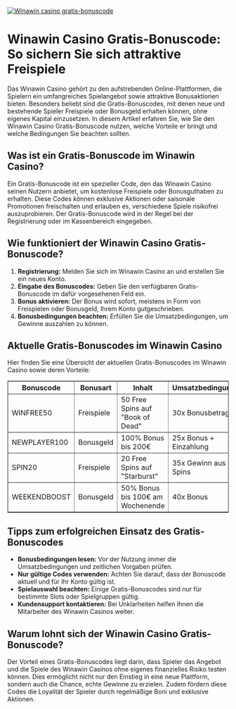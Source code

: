[![Winawin casino gratis-bonuscode](https://123-caf.pages.dev/gitsignup.png)](https://vrmoo.ru/Bt82HjjY)

<h1>Winawin Casino Gratis-Bonuscode: So sichern Sie sich attraktive Freispiele</h1>  <p>Das Winawin Casino gehört zu den aufstrebenden Online-Plattformen, die Spielern ein umfangreiches Spielangebot sowie attraktive Bonusaktionen bieten. Besonders beliebt sind die Gratis-Bonuscodes, mit denen neue und bestehende Spieler Freispiele oder Bonusgeld erhalten können, ohne eigenes Kapital einzusetzen. In diesem Artikel erfahren Sie, wie Sie den Winawin Casino Gratis-Bonuscode nutzen, welche Vorteile er bringt und welche Bedingungen Sie beachten sollten.</p>  <h2>Was ist ein Gratis-Bonuscode im Winawin Casino?</h2> <p>Ein Gratis-Bonuscode ist ein spezieller Code, den das Winawin Casino seinen Nutzern anbietet, um kostenlose Freispiele oder Bonusguthaben zu erhalten. Diese Codes können exklusive Aktionen oder saisonale Promotionen freischalten und erlauben es, verschiedene Spiele risikofrei auszuprobieren. Der Gratis-Bonuscode wird in der Regel bei der Registrierung oder im Kassenbereich eingegeben.</p>  <h2>Wie funktioniert der Winawin Casino Gratis-Bonuscode?</h2> <ol>   <li><strong>Registrierung:</strong> Melden Sie sich im Winawin Casino an und erstellen Sie ein neues Konto.</li>   <li><strong>Eingabe des Bonuscodes:</strong> Geben Sie den verfügbaren Gratis-Bonuscode im dafür vorgesehenen Feld ein.</li>   <li><strong>Bonus aktivieren:</strong> Der Bonus wird sofort, meistens in Form von Freispielen oder Bonusgeld, Ihrem Konto gutgeschrieben.</li>   <li><strong>Bonusbedingungen beachten:</strong> Erfüllen Sie die Umsatzbedingungen, um Gewinne auszahlen zu können.</li> </ol>  <h2>Aktuelle Gratis-Bonuscodes im Winawin Casino</h2> <p>Hier finden Sie eine Übersicht der aktuellen Gratis-Bonuscodes im Winawin Casino sowie deren Vorteile:</p>  <table border="1" cellpadding="8" cellspacing="0">   <thead>     <tr>       <th>Bonuscode</th>       <th>Bonusart</th>       <th>Inhalt</th>       <th>Umsatzbedingungen</th>       <th>Gültigkeit</th>     </tr>   </thead>   <tbody>     <tr>       <td>WINFREE50</td>       <td>Freispiele</td>       <td>50 Free Spins auf "Book of Dead"</td>       <td>30x Bonusbetrag</td>       <td>30 Tage</td>     </tr>     <tr>       <td>NEWPLAYER100</td>       <td>Bonusgeld</td>       <td>100% Bonus bis 200€</td>       <td>25x Bonus + Einzahlung</td>       <td>60 Tage</td>     </tr>     <tr>       <td>SPIN20</td>       <td>Freispiele</td>       <td>20 Free Spins auf "Starburst"</td>       <td>35x Gewinn aus Spins</td>       <td>7 Tage</td>     </tr>     <tr>       <td>WEEKENDBOOST</td>       <td>Bonusgeld</td>       <td>50% Bonus bis 100€ am Wochenende</td>       <td>40x Bonus</td>       <td>nur Wochenende</td>     </tr>   </tbody> </table>  <h2>Tipps zum erfolgreichen Einsatz des Gratis-Bonuscodes</h2> <ul>   <li><strong>Bonusbedingungen lesen:</strong> Vor der Nutzung immer die Umsatzbedingungen und zeitlichen Vorgaben prüfen.</li>   <li><strong>Nur gültige Codes verwenden:</strong> Achten Sie darauf, dass der Bonuscode aktuell und für Ihr Konto gültig ist.</li>   <li><strong>Spielauswahl beachten:</strong> Einige Gratis-Bonuscodes sind nur für bestimmte Slots oder Spielgruppen gültig.</li>   <li><strong>Kundensupport kontaktieren:</strong> Bei Unklarheiten helfen Ihnen die Mitarbeiter des Winawin Casinos weiter.</li> </ul>  <h2>Warum lohnt sich der Winawin Casino Gratis-Bonuscode?</h2> <p>Der Vorteil eines Gratis-Bonuscodes liegt darin, dass Spieler das Angebot und die Spiele des Winawin Casinos ohne eigenes finanzielles Risiko testen können. Dies ermöglicht nicht nur den Einstieg in eine neue Plattform, sondern auch die Chance, echte Gewinne zu erzielen. Zudem fördern diese Codes die Loyalität der Spieler durch regelmäßige Boni und exklusive Aktionen.</p>
